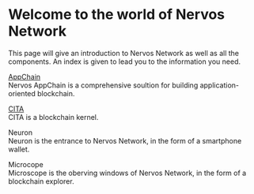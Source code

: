 # Welcome to the world of Nervos Network

This page will give an introduction to Nervos Network as well as all the components.
An index is given to lead you to the information you need.

[AppChain](https://cryptape.github.io/Nervos-AppChain-Docs/)  
Nervos AppChain is a comprehensive soultion for building application-oriented blockchain.

[CITA]()  
CITA is a blockchain kernel.

Neuron  
Neuron is the entrance to Nervos Network, in the form of a smartphone wallet.

Microcope  
Microscope is the oberving windows of Nervos Network, in the form of a blockchain explorer.